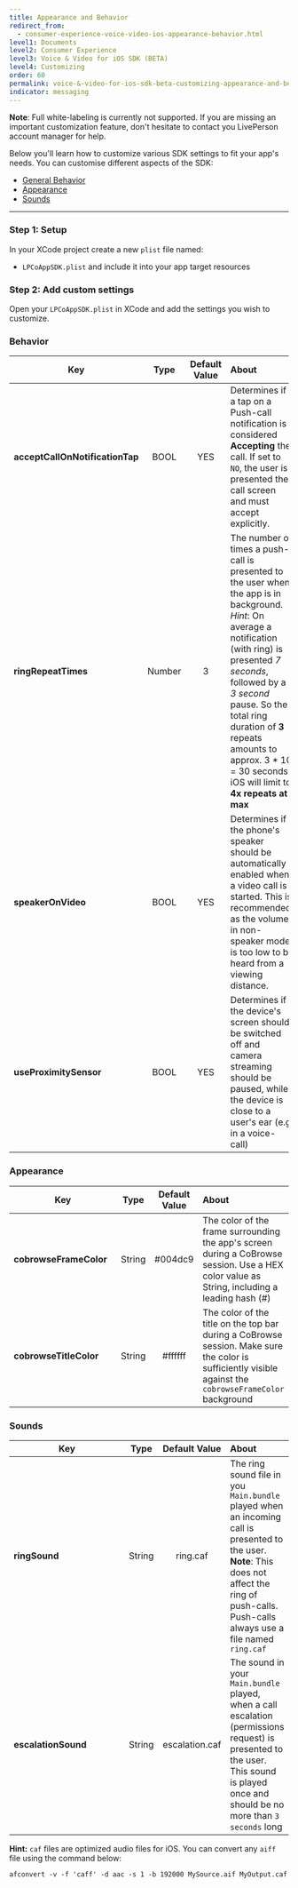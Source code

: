 ```yaml
---
title: Appearance and Behavior
redirect_from:
  - consumer-experience-voice-video-ios-appearance-behavior.html
level1: Documents
level2: Consumer Experience
level3: Voice & Video for iOS SDK (BETA)
level4: Customizing
order: 60
permalink: voice-&-video-for-ios-sdk-beta-customizing-appearance-and-behavior.html
indicator: messaging
---
```

**Note**: Full white-labeling is currently not supported. If you are missing an important customization feature, don't hesitate to contact you LivePerson account manager for help.

Below you'll learn how to customize various SDK settings to fit your app's needs. You can customise different aspects of the SDK:

   * [General Behavior](consumer-experience-voice-video-ios-appearance-behavior.html#behavior)
   * [Appearance](consumer-experience-voice-video-ios-appearance-behavior.html#appearance)
   * [Sounds](consumer-experience-voice-video-ios-appearance-behavior.html#sounds)

***

### Step 1: Setup

In your XCode project create a new `plist` file named:

  * `LPCoAppSDK.plist` and include it into your app target resources

### Step 2: Add custom settings

Open your `LPCoAppSDK.plist` in XCode and add the settings you wish to customize.

### Behavior
<style>
td:first-child {
  width: 200px!important;
}
</style>

| Key        | Type | Default Value | About  |
| ------------- |:-------------:|:-------------:|:-----|
|  **acceptCallOnNotificationTap** | BOOL  | YES  | Determines if a tap on a Push-call notification is considered **Accepting** the call. If set to `NO`, the user is presented the call screen and must accept explicitly. |
| **ringRepeatTimes** | Number | 3 | The number of times a push-call is presented to the user when the app is in background. _Hint_: On average a notification (with ring) is presented _7 seconds_, followed by a _3 second_ pause. So the total ring duration of **3** repeats amounts to approx. 3 * 10 = 30 seconds. iOS will limit to **4x repeats at max** |
| **speakerOnVideo** | BOOL | YES | Determines if the phone's speaker should be automatically enabled when a video call is started. This is recommended, as the volume in non-speaker mode is too low to be heard from a viewing distance. |
| **useProximitySensor** | BOOL | YES | Determines if the device's screen should be switched off and camera streaming should be paused, while the device is close to a user's ear (e.g. in a voice-call)  |

### Appearance

| Key        | Type | Default Value | About  |
| ------------- |:-------------:|:-------------:|:-----|
|  **cobrowseFrameColor** | String  | #004dc9   | The color of the frame surrounding the app's screen during a CoBrowse session. Use a HEX color value as String, including a leading hash (#) |
| **cobrowseTitleColor** | String | #ffffff | The color of the title on the top bar during a CoBrowse session. Make sure the color is sufficiently visible against the `cobrowseFrameColor` background |

### Sounds

| Key        | Type | Default Value | About  |
| ------------- |:-------------:|:-------------:|:-----|
|  **ringSound** | String  | ring.caf   | The ring sound file in you `Main.bundle` played when an incoming call is presented to the user. __Note__: This does not affect the ring of push-calls. Push-calls always use a file named `ring.caf` |
| **escalationSound** | String | escalation.caf | The sound in your `Main.bundle` played, when a call escalation (permissions request) is presented to the user. This sound is played once and should be no more than `3 seconds` long |

**Hint:** `caf` files are optimized audio files for iOS. You can convert any `aiff` file using the command below:

`afconvert -v -f 'caff' -d aac -s 1 -b 192000 MySource.aif MyOutput.caf`
